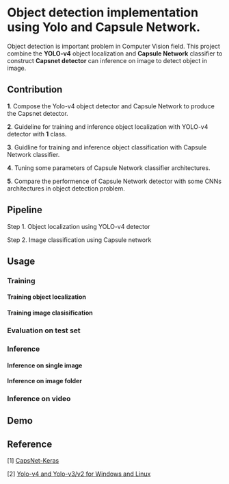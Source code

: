# Object detection implementation using Yolo and Capsule Network.

Object detection is important problem in Computer Vision field. This project combine the **YOLO-v4** object localization and **Capsule Network** classifier to construct **Capsnet detector** can inference on image to detect object in image.


## Contribution

**1**. Compose the Yolo-v4 object detector and Capsule Network to produce the Capsnet detector.

**2**. Guideline for training and inference object localization with YOLO-v4 detector with **1** class.

**3**. Guidline for training and inference object classification with Capsule Network classifier.

**4**. Tuning some parameters of Capsule Network classifier architectures.

**5**. Compare the performence of Capsule Network detector with some CNNs architectures in object detection problem.

## Pipeline

Step 1. Object localization using YOLO-v4 detector




Step 2. Image classification using Capsule network


## Usage

### Training

#### Training object localization


#### Training image clasisification


### Evaluation on test set

### Inference

#### Inference on single image

#### Inference on image folder

### Inference on video

## Demo


## Reference

[1] [CapsNet-Keras](https://github.com/XifengGuo/CapsNet-Keras)

[2] [Yolo-v4 and Yolo-v3/v2 for Windows and Linux](https://github.com/roboflow-ai/darknet)